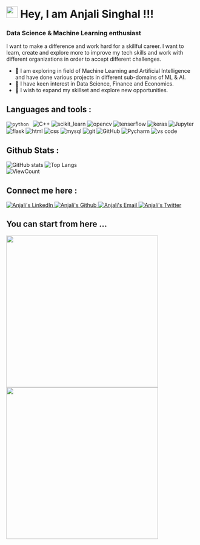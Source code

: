 

<!--
**anjiii-18/anjiii-18** is a ✨ _special_ ✨ repository because its `README.md` (this file) appears on your GitHub profile.

Here are some ideas to get you started:

-  I’m currently working on implementation of ML/AI algorithms using python and its various libraries like numpy,pandas,matplotlib,seaborn,keras,tenserflow.
-  I’m currently learning more in field of application of ML/Ai in various domains of Data Science.
-  I’m looking to collaborate on ...
- 🤔 I’m looking for help with ...
- 💬  👋Ask me about ...
- 📫 How to reach me: https://www.linkedin.com/in/anjali-s-b32153102/
- 😄 Pronouns: She/Her
- ⚡ Fun fact: ...
-->
<h1><img src="https://emojis.slackmojis.com/emojis/images/1531849430/4246/blob-sunglasses.gif?1531849430" width="30"/> Hey, I am Anjali Singhal !!!</h1>

### Data Science & Machine Learning enthusiast 

<!-- **uannabi/uannabi** is a ✨ _special_ ✨ repository because its `README.md` (this file) appears on your GitHub profile. -->

I want to make a difference and work hard for a skillful career. I want to learn, create and explore more to improve my tech skills and work with different organizations in order to accept different challenges.
<br>
<!-- <img align="right" src="https://github.com/uannabi/-/blob/master/resource/HelloWorld.gif" width="400px" /> -->

- 🔭  I am exploring in field of Machine Learning and Artificial Intelligence and have done various projects in different sub-domains of ML & AI.
- 🌱  I have keen interest in Data Science, Finance and Economics.
- 👯  I wish to expand my skillset and explore new opportunities.



## Languages and tools :

<code>![python](https://img.shields.io/badge/python%20-%2314354C.svg?&style=for-the-badge&logo=python&logoColor=white) </code>
![C++](https://img.shields.io/badge/C%2B%2B-00599C?style=for-the-badge&logo=c%2B%2B&logoColor=white)
![scikit_learn](https://img.shields.io/badge/scikit_learn-F7931E?style=for-the-badge&logo=scikit-learn&logoColor=white)
![opencv](https://img.shields.io/badge/OpenCV-27338e?style=for-the-badge&logo=OpenCV&logoColor=white)
![tenserflow](https://img.shields.io/badge/TensorFlow-FF6F00?style=for-the-badge&logo=TensorFlow&logoColor=white)
![keras](https://img.shields.io/badge/Keras-D00000?style=for-the-badge&logo=Keras&logoColor=white)
![Jupyter](https://img.shields.io/badge/Jupyter-F37626.svg?&style=for-the-badge&logo=Jupyter&logoColor=white)
![flask](https://img.shields.io/badge/Flask-000000.svg?&style=for-the-badge&logo=flask&logoColor=white)
![html](https://img.shields.io/badge/html%20-%23E34F26.svg?&style=for-the-badge&logo=html5&logoColor=white)
![css](https://img.shields.io/badge/css%20-%231572B6.svg?&style=for-the-badge&logo=css3&logoColor=white) 
![mysql](https://img.shields.io/badge/mysql-4479A1.svg?&style=for-the-badge&logo=mysql&logoColor=white)
![git](https://img.shields.io/badge/git%20-%23F05033.svg?&style=for-the-badge&logo=git&logoColor=white) 
![GitHub](https://img.shields.io/badge/GitHub-100000?style=for-the-badge&logo=github&logoColor=white) 
![Pycharm](https://img.shields.io/badge/pycharm-143?style=for-the-badge&logo=pycharm&logoColor=black&color=black&labelColor=green)
![vs code](https://img.shields.io/badge/Visual_Studio_Code-0078D4?style=for-the-badge&logo=visual%20studio%20code&logoColor=white)



## Github Stats :
<!-- <a href="#"><img height="137px" src="https://github-readme-stats.vercel.app/api?username=anjiii-18&hide_title=true&hide_border=true&show_icons=true&include_all_commits=true&count_private=true&line_height=21&text_color=000&icon_color=000&bg_color=0,ea6161,ffc64d,fffc4d,52fa5a&theme=graywhite" /><!-- wi*quL3fcV<img height="137px" src="https://github-readme-stats.vercel.app/api/top-langs/?username=anjiii-18&hide=html&hide_title=true&hide_border=true&layout=compact&langs_count=7&exclude_repo=comp426,Redventures-Movie-Quotes&text_color=000&icon_color=fff&bg_color=0,52fa5a,4dfcff,c64dff&theme=graywhite" /></a> -->


![GitHub stats](https://github-readme-stats.vercel.app/api?username=anjiii-18&show_icons=true&hide_title=true&count_private=true&include_all_commits=true&count_private=true&theme=solarized-light)
![Top Langs](https://github-readme-stats.vercel.app/api/top-langs/?username=anjiii-18&layout=compact&theme=solarized-light&custom_title=Statistics)  
![ViewCount](https://komarev.com/ghpvc/?username=anjiii-18&color=421A47)


## Connect me here :

<a href="https://www.linkedin.com/in/anjali-s-b32153102/">
  <img alt="Anjali's LinkedIn" src="https://img.shields.io/badge/LinkedIn-0077B5?style=flat-square&logo=linkedin&logoColor=white" />
</a>
<a href="https://github.com/anjiii-18">
 <img alt="Anjali's Github" src="https://img.shields.io/badge/GitHub-100000?style=flat-square&logo=github&logoColor=white" />
</a>                                                                                                                           
<a href="mailto:anjalisinghal18@gmail.com">
  <img alt="Anjali's Email" src="https://img.shields.io/badge/-E--mail-1A4730?style=flat-square&logo=Gmail&logoColor=white" />
</a> 
<a href="https://twitter.com/Anjali__Singhal">
 <img alt="Anjali's Twitter" src="https://img.shields.io/badge/Twitter-1DA1F2?style=flat-square&logo=twitter&logoColor=white" />
</a> 



## You can start from here ...

<a href="https://github.com/anjiii-18/HackOn_With_Amazon-Aquite"> <img src="https://github-readme-stats.vercel.app/api/pin/?username=anjiii-18&repo=HackOn_With_Amazon-Aquite" width=400> </a> 
<a href="(https://github.com/anjiii-18/color-in-astronomy"> <img src="https://github-readme-stats.vercel.app/api/pin/?username=anjiii-18&repo=color-in-astronomy" width=400> </a> 
<br>

